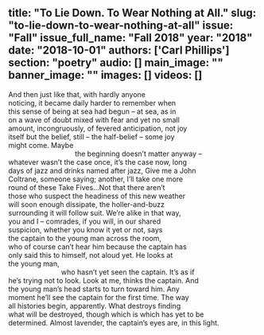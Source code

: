 title: "To Lie Down. To Wear Nothing at All."
slug: "to-lie-down-to-wear-nothing-at-all"
issue: "Fall"
issue_full_name: "Fall 2018"
year: "2018"
date: "2018-10-01"
authors: ['Carl Phillips']
section: "poetry"
audio: []
main_image: ""
banner_image: ""
images: []
videos: []
---

And then just like that, with hardly anyone  
noticing, it became daily harder to remember when  
this sense of being at sea had begun – at sea, as in  
on a wave of doubt mixed with fear and yet no small  
amount, incongruously, of fevered anticipation, not joy  
itself but the belief, still – the half-belief – some joy  
might come. Maybe  
&nbsp;&nbsp;&nbsp;&nbsp;&nbsp;&nbsp;&nbsp;&nbsp;&nbsp;&nbsp;&nbsp;&nbsp;&nbsp;&nbsp;&nbsp;&nbsp;&nbsp;&nbsp;&nbsp;&nbsp;&nbsp;&nbsp;&nbsp;&nbsp;&nbsp;&nbsp;&nbsp;&nbsp;&nbsp;&nbsp;&nbsp;&nbsp;&nbsp; the beginning doesn’t matter anyway –  
whatever wasn’t the case once, it’s the case now, long  
days of jazz and drinks named after jazz, Give me a John  
Coltrane, someone saying; another, I’ll take one more  
round of these Take Fives…Not that there aren’t  
those who suspect the headiness of this new weather  
will soon enough dissipate, the holler-and-buzz  
surrounding it will follow suit. We’re alike in that way,  
you and I – comrades, if you will, in our shared  
suspicion, whether you know it yet or not, says  
the captain to the young man across the room,  
who of course can’t hear him because the captain has  
only said this to himself, not aloud yet. He looks at  
the young man,  
&nbsp;&nbsp;&nbsp;&nbsp;&nbsp;&nbsp;&nbsp;&nbsp;&nbsp;&nbsp;&nbsp;&nbsp;&nbsp;&nbsp;&nbsp;&nbsp;&nbsp;&nbsp;&nbsp;&nbsp;&nbsp;&nbsp;&nbsp;&nbsp;&nbsp;&nbsp; who hasn’t yet seen the captain. It’s as if  
he’s trying not to look. Look at me, thinks the captain. And  
the young man’s head starts to turn toward him. Any  
moment he’ll see the captain for the first time. The way  
all histories begin, apparently. What destroys finding  
what will be destroyed, though which is which has yet to be  
determined. Almost lavender, the captain’s eyes are, in this light.  

